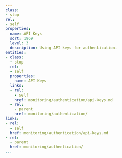 ```yaml
---
class:
- stop
rel:
- self
properties:
  name: API Keys
  sort: 1969
  level: 3
  description: Using API keys for authentication.
entities:
- class:
  - stop
  rel:
  - self
  properties:
    name: API Keys
  links:
  - rel:
    - self
    href: monitoring/authentication/api-keys.md
  - rel:
    - parent
    href: monitoring/authentication/
links:
- rel:
  - self
  href: monitoring/authentication/api-keys.md
- rel:
  - parent
  href: monitoring/authentication/
...
```

